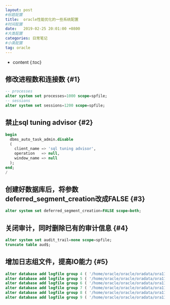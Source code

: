 ```yaml
---
layout: post
#标题配置
title:  oracle性能优化的一些系统配置
#时间配置
date:   2019-02-25 20:01:00 +0800
#大类配置
categories: 日常笔记
#小类配置
tag: oracle
---
```


* content
{:toc}

修改进程数和连接数 {#1}
---------------------
```sql
-- processes
alter system set processes=1000 scope=spfile;
-- sessions
alter system set sessions=1200 scope=spfile;
```
禁止sql tuning advisor  {#2}
---------------------
```sql
begin
  dbms_auto_task_admin.disable
  (
    client_name => 'sql tuning advisor',
    operation   => null,
    window_name => null
  );
end;
/
```
创建好数据库后，将参数deferred_segment_creation改成FALSE  {#3}
---------------------
```sql
alter system set deferred_segment_creation=FALSE scope=both;
```
关闭审计，同时删除已有的审计信息  {#4}
---------------------
```sql
alter system set audit_trail=none scope=spfile;
truncate table aud$;
```
增加日志组文件，提高IO能力  {#5}
---------------------
```sql
alter database add logfile group 4 ( '/home/oracle/oracle/oradata/ora11g/redo04_1.log') size 1024m;
alter database add logfile group 5 ( '/home/oracle/oracle/oradata/ora11g/redo05_1.log') size 1024m;
alter database add logfile group 6 ( '/home/oracle/oracle/oradata/ora11g/redo06_1.log') size 1024m;
alter database add logfile group 7 ( '/home/oracle/oracle/oradata/ora11g/redo07_1.log') size 1024m;
alter database add logfile group 8 ( '/home/oracle/oracle/oradata/ora11g/redo08_1.log') size 1024m;
alter database add logfile group 9 ( '/home/oracle/oracle/oradata/ora11g/redo09_1.log') size 1024m;
```